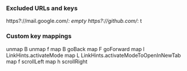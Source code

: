 ### Excluded URLs and keys

https?://mail.google.com/*: _empty_
https?://github.com/*: t

### Custom key mappings
unmap B
unmap f
map B goBack
map F goForward
map l LinkHints.activateMode
map L LinkHints.activateModeToOpenInNewTab
map f scrollLeft
map h scrollRight
